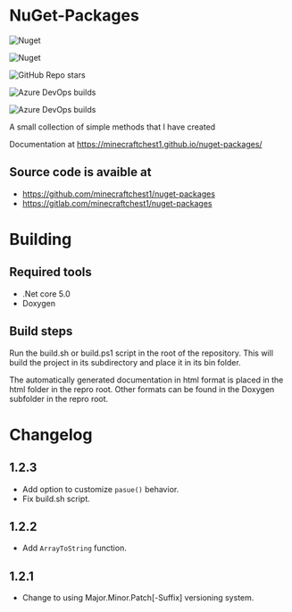 # NuGet-Packages

![Nuget](https://img.shields.io/nuget/v/Minecraftchest1-utils)

![Nuget](https://img.shields.io/nuget/dt/Minecraftchest1-utils)

![GitHub Repo stars](https://img.shields.io/github/stars/minecraftchest1/nuget-packages)

![Azure DevOps builds](https://img.shields.io/azure-devops/build/wyattcjackson2006/159577bd-f56f-472e-83f4-a809b466d6d0/1?label=Doxygen%20Build%20Status&logo=Azure%20DevOps)

![Azure DevOps builds](https://img.shields.io/azure-devops/build/wyattcjackson2006/159577bd-f56f-472e-83f4-a809b466d6d0/2?label=Test%20Build%20Status&logo=Azure%20DevOps)

A small collection of simple methods that I have created


Documentation at https://minecraftchest1.github.io/nuget-packages/

## Source code is avaible at

* https://github.com/minecraftchest1/nuget-packages
* https://gitlab.com/minecraftchest1/nuget-packages

# Building

## Required tools

* .Net core 5.0
* Doxygen

## Build steps

Run the build.sh or build.ps1 script in the root of the repository. This will build the project in its subdirectory and place it in its bin folder.

The automatically generated documentation in html format is placed in the html folder in the repro root. Other formats can be found in the Doxygen subfolder in the repro root.

# Changelog

## 1.2.3

* Add option to customize `pasue()` behavior.
* Fix build.sh script.

## 1.2.2

* Add `ArrayToString` function.

## 1.2.1 

* Change to using Major.Minor.Patch[-Suffix] versioning system.
